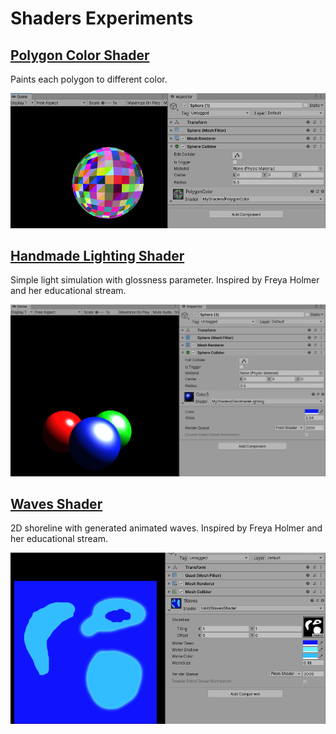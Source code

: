 # Shaders Experiments

## [Polygon Color Shader](Shaders/PolygonColor.shader)
Paints each polygon to different color.

<img src="/Img/PolygonColorShaderExample.png" width=600 />

## [Handmade Lighting Shader](Shaders/HandmadeLighting.shader)
Simple light simulation with glossness parameter. Inspired by Freya Holmer and her educational stream.

<img src="/Img/HandmadeLightingShaderExample.png" width=600 />

## [Waves Shader](Shaders/WavesShader.shader)
2D shoreline with generated animated waves. Inspired by Freya Holmer and her educational stream.

<img src="/Img/WavesShaderExample.png" width=600 />
